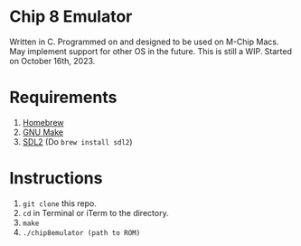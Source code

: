 # Chip 8 Emulator
 
Written in C. Programmed on and designed to be used on M-Chip Macs. May implement support for other OS in the future.
This is still a WIP. Started on October 16th, 2023.

# Requirements

1. [Homebrew](brew.sh/)
2. [GNU Make](https://www.gnu.org/software/make/manual/make.html)
3. [SDL2](https://www.libsdl.org/) (Do `brew install sdl2`)

# Instructions
1.  `git clone` this repo.
2.  `cd` in Terminal or iTerm to the directory.
3.  `make`
4.  `./chip8emulator (path to ROM)`
